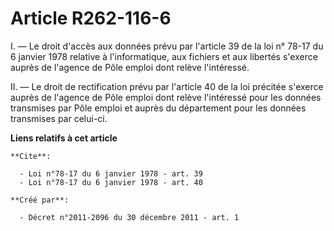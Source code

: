 # Article R262-116-6

I. ― Le droit d'accès aux données prévu par l'article 39 de la loi n° 78-17 du 6 janvier 1978  relative à l'informatique, aux
fichiers et aux libertés s'exerce auprès de l'agence de Pôle emploi dont relève l'intéressé. 

II. ― Le droit de rectification prévu par l'article 40 de la loi précitée s'exerce auprès de l'agence de Pôle emploi dont
relève l'intéressé pour les données transmises par Pôle emploi et auprès du département pour les données transmises par
celui-ci.

**Liens relatifs à cet article**

	**Cite**:

	  - Loi n°78-17 du 6 janvier 1978 - art. 39
	  - Loi n°78-17 du 6 janvier 1978 - art. 40

	**Créé par**:

	  - Décret n°2011-2096 du 30 décembre 2011 - art. 1
